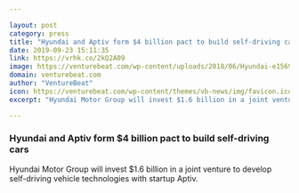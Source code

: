 ```yaml
---

layout: post
category: press
title: "Hyundai and Aptiv form $4 billion pact to build self-driving cars"
date: 2019-09-23 15:11:35
link: https://vrhk.co/2kQ2A09
image: https://venturebeat.com/wp-content/uploads/2018/06/Hyundai-e1569251253971.jpg?w=1200&strip=all
domain: venturebeat.com
author: "VentureBeat"
icon: https://venturebeat.com/wp-content/themes/vb-news/img/favicon.ico
excerpt: "Hyundai Motor Group will invest $1.6 billion in a joint venture to develop self-driving vehicle technologies with startup Aptiv."

---
```


### Hyundai and Aptiv form $4 billion pact to build self-driving cars

Hyundai Motor Group will invest $1.6 billion in a joint venture to develop self-driving vehicle technologies with startup Aptiv.
